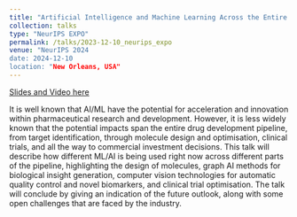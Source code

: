 ```yaml
---
title: "Artificial Intelligence and Machine Learning Across the Entire Drug Development Pipeline"
collection: talks
type: "NeurIPS EXPO"
permalink: /talks/2023-12-10_neurips_expo
venue: "NeurIPS 2024
date: 2024-12-10
location: "New Orleans, USA"
---
```


[Slides and Video here](https://neurips.cc/Expo/Conferences/2023/talk%20panel/78239#collapseExample)

It is well known that AI/ML have the potential for acceleration and innovation within pharmaceutical research and development. However, it is less widely known that the potential impacts span the entire drug development pipeline, from target identification, through molecule design and optimisation, clinical trials, and all the way to commercial investment decisions. This talk will describe how different ML/AI is being used right now across different parts of the pipeline, highlighting the design of molecules, graph AI methods for biological insight generation, computer vision technologies for automatic quality control and novel biomarkers, and clinical trial optimisation. The talk will conclude by giving an indication of the future outlook, along with some open challenges that are faced by the industry.

